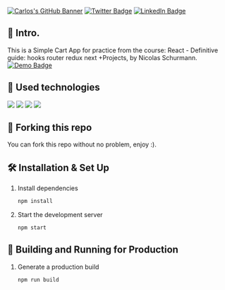 [![Carlos's GitHub Banner](https://raw.githubusercontent.com/carlosmrtzodev/carlosmrtzodev/master/assets/BannerWork.png)](https://github.com/carlosmrtzodev/)
[![Twitter Badge](https://img.shields.io/badge/Twitter-Profile-informational?style=for-the-badge&logo=twitter&logoColor=edf2f4&color=ef233c&labelColor=2b2d42)](https://twitter.com/carlosmrtzodev)
[![LinkedIn Badge](https://img.shields.io/badge/LinkedIn-Profile-informational?style=for-the-badge&logo=linkedin&logoColor=edf2f4&color=ef233c&labelColor=2b2d42)](https://www.linkedin.com/in/carlosmrtzodev/)

## 📄 Intro.

This is a Simple Cart App for practice from the course:
React - Definitive guide: hooks router redux next +Projects, by Nicolas Schurmann. <br>
[![Demo Badge](https://img.shields.io/badge/Demo%20Link-informational?style=for-the-badge&color=ef233c&labelColor=2b2d42)](https://cart-app-ten.vercel.app/)

## 💼 Used technologies

![](https://img.shields.io/badge/Markup-HTML-informational?style=for-the-badge&logo=html5&logoColor=edf2f4&color=ef233c&labelColor=2b2d42)
![](https://img.shields.io/badge/Style-CSS-informational?style=for-the-badge&logo=css3&logoColor=edf2f4&color=ef233c&labelColor=2b2d42)
![](https://img.shields.io/badge/Code-JavaScript-informational?style=for-the-badge&logo=JavaScript&logoColor=edf2f4&color=ef233c&labelColor=2b2d42)
![](https://img.shields.io/badge/Code-React.js-informational?style=for-the-badge&logo=react&logoColor=edf2f4&color=ef233c&labelColor=2b2d42)

## 🚨 Forking this repo

You can fork this repo without no problem, enjoy :).

## 🛠 Installation & Set Up

1. Install dependencies

   ```sh
   npm install
   ```

2. Start the development server

   ```sh
   npm start
   ```

## 🚀 Building and Running for Production

1. Generate a production build

   ```sh
   npm run build
   ```
